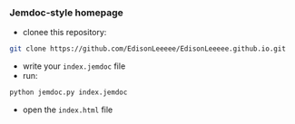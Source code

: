 ### Jemdoc-style homepage
+ clonee this repository:
```bash
git clone https://github.com/EdisonLeeeee/EdisonLeeeee.github.io.git
```
+ write your `index.jemdoc` file
+ run:
```bash
python jemdoc.py index.jemdoc
```
+ open the `index.html` file